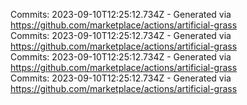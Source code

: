 Commits: 2023-09-10T12:25:12.734Z - Generated via https://github.com/marketplace/actions/artificial-grass
<br>
Commits: 2023-09-10T12:25:12.734Z - Generated via https://github.com/marketplace/actions/artificial-grass
<br>
Commits: 2023-09-10T12:25:12.734Z - Generated via https://github.com/marketplace/actions/artificial-grass
<br>
Commits: 2023-09-10T12:25:12.734Z - Generated via https://github.com/marketplace/actions/artificial-grass
<br>
